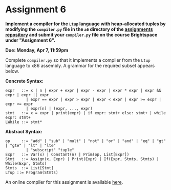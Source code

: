 # Assignment 6

**Implement a compiler for the `Ltup` language with heap-allocated
tuples by modifying the `compiler.py` file in the `a6` directory of
the [assignments
repository](https://github.com/jnear/cs3020-assignments) and submit
your `compiler.py` file on the course Brightspace under "Assignment
6".**

**Due: Monday, Apr 7, 11:59pm**

Complete `compiler.py` so that it implements a compiler from the
`Ltup` language to x86 assembly. A grammar for the required subset
appears below.

**Concrete Syntax:**
```
expr   ::= x | n | expr + expr | expr - expr | expr * expr | expr && expr | expr || expr
         | expr == expr | expr > expr | expr < expr | expr >= expr | expr <= expr
         | expr[n] | (expr, ..., expr)
stmt   ::= x = expr | print(expr) | if expr: stmt+ else: stmt+ | while expr: stmt+
LWhile ::= stmt*
```

**Abstract Syntax:**
```
op     ::= "add" | "sub" | "mult" | "not" | "or" | "and" | "eq" | "gt" | "gte" | "lt" | "lte"
         | "subscript" "tuple"
Expr   ::= Var(x) | Constant(n) | Prim(op, List[Expr])
Stmt   ::= Assign(x, Expr) | Print(Expr) | If(Expr, Stmts, Stmts) | While(Expr, Stmts)
Stmts  ::= List[Stmt]
LTup ::= Program(Stmts)
```

An online compiler for this assignment is available
[here](http://jnear.w3.uvm.edu/cs3020/compiler-a6.php).
